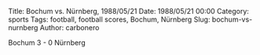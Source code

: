 Title: Bochum vs. Nürnberg, 1988/05/21
Date: 1988/05/21 00:00
Category: sports
Tags: football, football scores, Bochum, Nürnberg
Slug: bochum-vs-nurnberg
Author: carbonero


Bochum 3 - 0 Nürnberg
